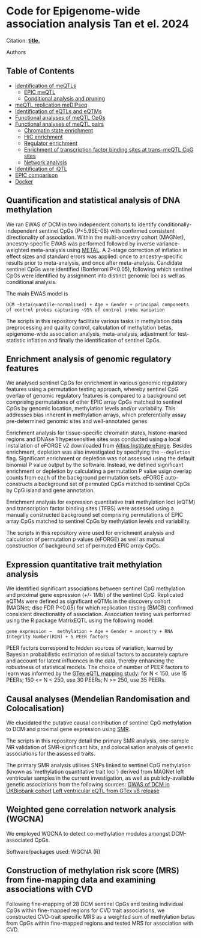 # Code for Epigenome-wide association analysis Tan et el. 2024

Citation: 
**[title.](URL)**

Authors

## Table of Contents


   * [Identification of meQTLs](#identification-of-meqtls)
      * [EPIC meQTL](#epic-meqtl)
      * [Conditional analysis and pruning](#conditional-analysis-and-pruning)
   * [meQTL replication meDIPseq](#meqtl-replication-medipseq) 
   * [Identification of eQTLs and eQTMs](#identification-of-eqtls-and-eqtms)
   * [Functional analyses of meQTL CpGs](#functional-analyses-of-meqtl-cpgs)
   * [Functional analyses of meQTL pairs](#functional-analyses-of-meqtl-pairs)
      * [Chromatin state enrichment](#chromatin-state-enrichment)
      * [HiC enrichment](#hic-enrichment)
      * [Regulator enrichment](#regulator-enrichment)
      * [Enrichment of transcription factor binding sites at trans-meQTL CpG sites](#enrichment-of-transcription-factor-binding-sites-at-trans-meqtl-cpg-sites)
      * [Network analysis](#network-analysis)
   * [Identification of iQTL](#identification-of-iqtl)
   * [EPIC comparison](#epic-comparison)
   * [Docker](#docker)


## Quantification and statistical analysis of DNA methylation 

We ran EWAS of DCM in two independent cohorts to identify conditionally-independent sentinel CpGs (P<5.96E-08) with confirmed consistent directionality of association. Within the multi-ancestry cohort (MAGNet), ancestry-specific EWAS was performed followed by inverse variance-weighted meta-analysis using [METAL](https://csg.sph.umich.edu/abecasis/metal/). A 2-stage correction of inflation in effect sizes and standard errors was applied: once to ancestry-specific results prior to meta-analysis, and once after meta-analysis. Candidate sentinel CpGs were identified (Bonferroni P<0.05), following which sentinel CpGs were identified by assignment into distinct genomic loci as well as conditional analysis. 

The main EWAS model is

```
DCM ~beta(quantile-normalised) + Age + Gender + principal components of control probes capturing ~95% of control probe variation 
```

The scripts in this repository facilitate various tasks in methylation data preprocessing and quality control, calculation of methylation betas, epigenome-wide association analysis, meta-analysis, adjustment for test-statistic inflation and finally the identification of sentinel CpGs.

## Enrichment analysis of genomic regulatory features

We analysed sentinel CpGs for enrichment in various genomic regulatory features using a permutation testing approach, whereby sentinel CpG overlap of genomic regulatory features is compared to a background set comprising permutations of other EPIC array CpGs matched to sentinel CpGs by genomic location, methylation levels and/or variability. This addresses bias inherent in methylation arrays, which preferentially assay pre-determined genomic sites and well-annotated genes

Enrichment analysis for tissue-specific chromatin states, histone-marked regions and DNAse 1 hypersensitive sites was conducted using a local installation of eFORGE v2 downloaded from [Altius Institute eForge](https://eforge.altiusinstitute.org/). Besides enrichment, depletion was also investigated by specifying the  `--depletion` flag. Significant enrichment or depletion was not assessed using the default binomial P value output by the software. Instead, we defined significant enrichment or depletion by calculating a permutation P value usign overlap counts from each of the background permutation sets. eFORGE auto-constructs a background set of permuted CpGs matched to sentinel CpGs by CpG island and gene annotation. 

Enrichment analysis for expression quantitative trait methylation loci (eQTM) and transcription factor binding sites (TFBS) were assessed using a manually constructed background set comprising permutations of EPIC array CpGs matched to sentinel CpGs by methylation levels and variability.

The scripts in this repository were used for enrichment analysis and calculation of permutation p values (eFORGE) as well as manual construction of background set of permuted EPIC array CpGs. 

## Expression quantitative trait methylation analysis

We identified significant associations between sentinel CpG methylation and proximal gene expression (+/- 1Mb) of the sentinel CpG. Replicated eQTMs were defined as significant 
eQTMs in the discovery cohort (MAGNet; disc FDR P<0.05) for which replication testing (BMCB) confirmed consistent directionality of association. Association testing was performed using the R package MatrixEQTL using the following model: 

```
gene expression ~  methylation + Age + Gender + ancestry + RNA Integrity Number(RIN) + 5 PEER factors
```

PEER factors correspond to hidden sources of variation, learned by Bayesian probabilistic estimation of residual factors to accurately capture and account for latent influences in the data, thereby enhancing the robustness of statistical models. The choice of number of PEER factors to learn was informed by the [GTex eQTL mapping study](https//www.nature.com/articles/nature24277): for N < 150, use 15 PEERs; 150 <= N < 250, use 30 PEERs; N >= 250, use 35 PEERs. 

## Causal analyses (Mendelian Randomisation and Colocalisation) 

We elucidated the putative causal contribution of sentinel CpG methylation to DCM and proximal gene expression using [SMR](https://yanglab.westlake.edu.cn/software/smr/#Overview).

The scripts in this repository detail the primary SMR analysis, one-sample MR validation of SMR-significant hits, and colocalisation analysis of genetic associations for the assessed traits. 

The primary SMR analysis utilises SNPs linked to sentinel CpG methylation (known as 'methylation quantitative trait loci') derived from MAGNet left ventricular samples in the current investigation, as well as publicly-available genetic associations from the following sources: 
[GWAS of DCM in UKBiobank cohort](https://humandbs.biosciencedbc.jp/en/hum0197-v3)
[Left ventricular eQTL from GTex v8 release](https://console.cloud.google.com/storage/browser/gtex-resources?pli=1)


## Weighted gene correlation network analysis (WGCNA)

We employed WGCNA to detect co-methylation modules amongst DCM-associated CpGs.

Software/packages used: WGCNA (R)

## Construction of methylation risk score (MRS) from fine-mapping data and examining associations with CVD

Following fine-mapping of 28 DCM sentinel CpGs and testing individual CpGs within fine-mapped regions for CVD trait associations, we constructed CVD-trait specific MRS as a weighted sum of methylation betas from CpGs within fine-mapped regions and tested MRS for association with CVD.



